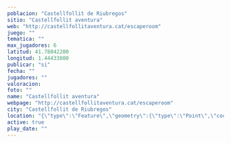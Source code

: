 ```yaml
---
poblacion: "Castellfollit de Riubregos"
sitio: "Castellfollit aventura"
web: "http://castellfollitaventura.cat/escaperoom"
juego: ""
tematica: ""
max_jugadores: 6
latitud: 41.78042200
longitud: 1.44433800
publicar: "si"
fecha: ""
jugadores: ""
valoracion: 
foto: ""
name: "Castellfollit aventura"
webpage: "http://castellfollitaventura.cat/escaperoom"
city: "Castellfollit de Riubregos"
location: "{\"type\":\"Feature\",\"geometry\":{\"type\":\"Point\",\"coordinates\":[\"41,78042200\",\"1,44433800\"]}}"
active: true
play_date: ""
---
```

